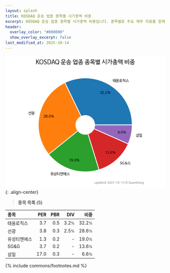 ```yaml
---
layout: splash
title: KOSDAQ 운송 업종 종목별 시가총액 비중
excerpt: KOSDAQ 운송 업종 종목별 시가총액 비중입니다. 종목별로 주요 재무 지표를 함께 표시합니다.
header:
  overlay_color: "#800000"
  show_overlay_excerpt: false
last_modified_at: 2025-10-14
---
```



![KOSDAQ 운송 업종 종목별 시가총액 비중](/stats/sector/images/kosdaq_업종_운송_종목.png){: .align-center}


> **종목 목록 (5)**<a id="list"></a>

| **종목** | **PER** | **PBR** | **DIV** | **비중** |
| :------- | ------: | ------: | ------: | -------: |
| 태웅로직스 | 3.7 | 0.5 | 3.2<small>%</small> | 32.2<small>%</small> |
| 선광 | 3.8 | 0.3 | 2.5<small>%</small> | 28.6<small>%</small> |
| 유성티엔에스 | 1.3 | 0.2 | - | 19.0<small>%</small> |
| SG&G | 3.7 | 0.2 | - | 13.6<small>%</small> |
| 삼일 | 17.0 | 0.3 | - | 6.6<small>%</small> |

{% include commons/footnotes.md %}